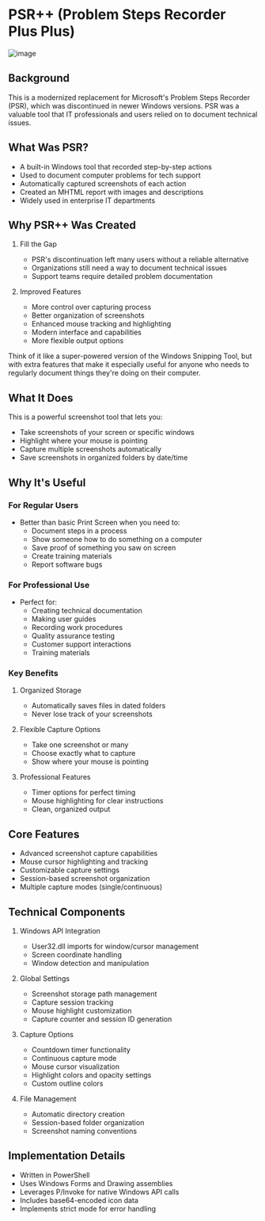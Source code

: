
# PSR++ (Problem Steps Recorder Plus Plus)

![image](https://github.com/user-attachments/assets/03b512b6-173f-41e2-9687-6bd494d926f5)

## Background
This is a modernized replacement for Microsoft's Problem Steps Recorder (PSR), which was discontinued in newer Windows versions. PSR was a valuable tool that IT professionals and users relied on to document technical issues.

## What Was PSR?
- A built-in Windows tool that recorded step-by-step actions
- Used to document computer problems for tech support
- Automatically captured screenshots of each action
- Created an MHTML report with images and descriptions
- Widely used in enterprise IT departments

## Why PSR++ Was Created
1. Fill the Gap
   - PSR's discontinuation left many users without a reliable alternative
   - Organizations still need a way to document technical issues
   - Support teams require detailed problem documentation

2. Improved Features
   - More control over capturing process
   - Better organization of screenshots
   - Enhanced mouse tracking and highlighting
   - Modern interface and capabilities
   - More flexible output options

Think of it like a super-powered version of the Windows Snipping Tool, but with extra features that make it especially useful for anyone who needs to regularly document things they're doing on their computer.

## What It Does
This is a powerful screenshot tool that lets you:
- Take screenshots of your screen or specific windows
- Highlight where your mouse is pointing
- Capture multiple screenshots automatically
- Save screenshots in organized folders by date/time

## Why It's Useful

### For Regular Users
- Better than basic Print Screen when you need to:
  - Document steps in a process
  - Show someone how to do something on a computer
  - Save proof of something you saw on screen
  - Create training materials
  - Report software bugs

### For Professional Use
- Perfect for:
  - Creating technical documentation
  - Making user guides
  - Recording work procedures
  - Quality assurance testing
  - Customer support interactions
  - Training materials

### Key Benefits
1. Organized Storage
   - Automatically saves files in dated folders
   - Never lose track of your screenshots

2. Flexible Capture Options
   - Take one screenshot or many
   - Choose exactly what to capture
   - Show where your mouse is pointing

3. Professional Features
   - Timer options for perfect timing
   - Mouse highlighting for clear instructions
   - Clean, organized output


## Core Features
- Advanced screenshot capture capabilities
- Mouse cursor highlighting and tracking
- Customizable capture settings
- Session-based screenshot organization
- Multiple capture modes (single/continuous)

## Technical Components
1. Windows API Integration
   - User32.dll imports for window/cursor management
   - Screen coordinate handling
   - Window detection and manipulation

2. Global Settings
   - Screenshot storage path management
   - Capture session tracking
   - Mouse highlight customization
   - Capture counter and session ID generation

3. Capture Options
   - Countdown timer functionality
   - Continuous capture mode
   - Mouse cursor visualization
   - Highlight colors and opacity settings
   - Custom outline colors

4. File Management
   - Automatic directory creation
   - Session-based folder organization
   - Screenshot naming conventions

## Implementation Details
- Written in PowerShell
- Uses Windows Forms and Drawing assemblies
- Leverages P/Invoke for native Windows API calls
- Includes base64-encoded icon data
- Implements strict mode for error handling




